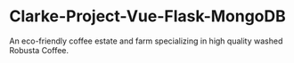 # Clarke-Project-Vue-Flask-MongoDB
An eco-friendly coffee estate and farm specializing in high quality washed Robusta Coffee.
